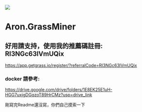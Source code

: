 ![](https://komarev.com/ghpvc/?username=aron-666miner&color=green)

# Aron.GrassMiner

## 好用請支持，使用我的推薦碼註冊: RI3NGc63lVmUQix
<https://app.getgrass.io/register/?referralCode=RI3NGc63lVmUQix>

### docker 請參考:
<https://drive.google.com/drive/folders/1E8EK25E1uH-HGG7uxjgDGqzoT89HrCMz?usp=drive_link>


剛寫完Readme還沒寫，你們自己摸索一下
